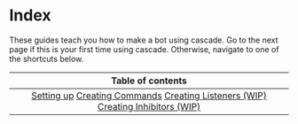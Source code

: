 # Index

These guides teach you how to make a bot using cascade. Go to the next page if this is your first time using cascade. Otherwise, navigate to one of the shortcuts below.

| Table of contents |
| :---: |
| [Setting up](setup.md)  [Creating Commands](commands.md) [ Creating Listeners \(WIP\)](listeners.md)  [Creating Inhibitors \(WIP\)](inhibitors.md) |

